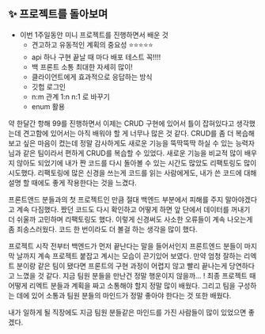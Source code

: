 ## ✨ 프로젝트를 돌아보며

- 이번 1주일동안 미니 프로젝트를 진행하면서 배운 것
  - 견고하고 유동적인 계획의 중요성 ⭐⭐⭐⭐⭐
  - api 하나 구현 끝날 때 마다 배포 테스트 꼭!!!!
  - 백 프론트 소통 최대한 자세히 많이!
  - 클라이언트에게 효과적으로 응답하는 방식
  - 깃헙 로그인
  - n:m 관계 1:n n:1 로 바꾸기
  - enum 활용

약 한달간 항해 99를 진행하면서 이제는 CRUD 구현에 있어서 틀이 잡혀있다고 생각했는데 견고함에 있어서는 아직 배워야 할 게 너무나 많은 것 같다. CRUD를 좀 더 복습해보고 싶은 마음이 컸는데 정말 감사하게도 새로운 기능을 뚝딱뚝딱 하실 수 있는 능력자님과 같은 팀이라서 편하게 CRUD를 복습할 수 있었다. 새로운 기능을 비교적 많이 배우지 않아도 되었기에 내가 짠 코드를 다시 돌아볼 수 있는 시간도 많았도 리팩토링도 많이 시도했다. 리팩토링에 많은 신경을 쓰는게 코드를 읽는 사람에게도, 내가 쓴 코드에 대해 설명 할 때에도 좋게 작용한다는 것을 느겼다.

프론트앤드 분들과의 첫 프로젝트인 만큼 절대 백엔드 부분에서 피해를 주지 말아야겠다고 계속 다짐했다. 짰던 코드도 다시 확인하고 어떻게 하면 앞 단에서 데이터를 꺼내기 더 쉬울까 고민하며 리팩토링도 했다. 이렇게 신경써도 사소한 오류들이 계속 나오는게 좀 죄송스러웠다. 코드 한 번이라도 더 볼걸 하는 생각을 많이 했다.

프로젝트 시작 전부터 백엔드가 먼저 끝난다는 말을 들어서인지 프론트엔드 분들이 마지막 날까지 계속 프로젝트 붙잡고 계시는 모습이 끈기있어 보였다. 만약 엄청 잘하는 리엑트 분이랑 같은 팀이 됐다면 프론트의 구현 과정이 어렵지 않고 빨리 끝나는게 당연하다고 느꼈을 것 같다. 지금 팀원 분들을 만난건 정말 행운이지 않을까... ! 최종 프로젝트 때 어떻게 리엑트 분들과 계획을 짜고 소통해야 할지 정말 많이 배웠다. 그리고 팀을 구성하는 데에 있어 소통과 팀원 분들의 마인드가 정말 좋아야 한다는 것 또한 배웠다.

내가 일하게 될 직장에도 지금 팀원 분들같은 마인드를 가진 사람들이 많이 있었으면 좋겠다.